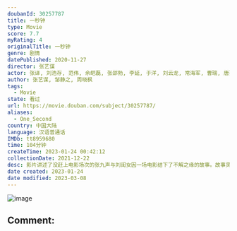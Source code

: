 ```yaml
---
doubanId: 30257787
title: 一秒钟
type: Movie
score: 7.7
myRating: 4
originalTitle: 一秒钟
genre: 剧情
datePublished: 2020-11-27
director: 张艺谋
actor: 张译, 刘浩存, 范伟, 余皑磊, 张邵勃, 李延, 于洋, 刘云龙, 常海军, 曹瑞, 唐孜悦, 李晓川, 于滨, 燕磊
author: 张艺谋, 邹静之, 周晓枫
tags:
  - Movie
state: 看过
url: https://movie.douban.com/subject/30257787/
aliases:
  - One_Second
country: 中国大陆
language: 汉语普通话
IMDb: tt8959680
time: 104分钟
createTime: 2023-01-24 00:42:12
collectionDate: 2021-12-22
desc: 影片讲述了没赶上电影场次的张九声与刘闺女因一场电影结下了不解之缘的故事。故事灵感来源于张艺谋导演早期经历，是其一贯对文化展开追忆和寻根的风格。
date created: 2023-01-24
date modified: 2023-03-08
---
```


![image](p2624442174.jpg)

Comment:
---

